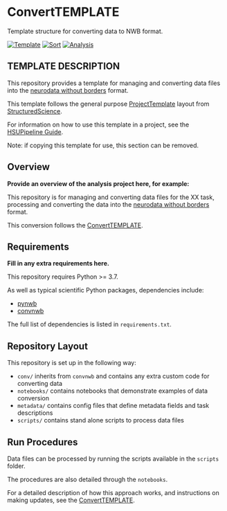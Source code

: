 # ConvertTEMPLATE

Template structure for converting data to NWB format.

[![Template](https://img.shields.io/badge/template-HSUPipeline/ConvertTEMPLATE-yellow.svg)](https://github.com/HSUPipeline/ConvertTEMPLATE)
[![Sort](https://img.shields.io/badge/analysis-SortTEMPLATE-lightgrey)](https://github.com/HSUPipeline/SortTEMPLATE)
[![Analysis](https://img.shields.io/badge/analysis-AnalyzeTEMPLATE-lightgrey)](https://github.com/HSUPipeline/AnalyzeTEMPLATE)

## TEMPLATE DESCRIPTION

This repository provides a template for managing and converting data files into the
[neurodata without borders](https://www.nwb.org/) format.

This template follows the general purpose
[ProjectTemplate](https://github.com/structuredscience/ProjectTemplate)
layout from
[StructuredScience](https://github.com/structuredscience/).

For information on how to use this template in a project, see the
[HSUPipeline Guide](https://github.com/HSUPipeline/Overview/blob/main/Guide.md).

Note: if copying this template for use, this section can be removed.

## Overview

**Provide an overview of the analysis project here, for example:**

This repository is for managing and converting data files for the XX task,
processing and converting the data into the
[neurodata without borders](https://www.nwb.org/) format.

This conversion follows the [ConvertTEMPLATE](https://github.com/HSUPipeline/ConvertTEMPLATE).

## Requirements

**Fill in any extra requirements here.**

This repository requires Python >= 3.7.

As well as typical scientific Python packages, dependencies include:

- [pynwb](https://github.com/NeurodataWithoutBorders/pynwb)
- [convnwb](https://github.com/HSUPipeline/convnwb)

The full list of dependencies is listed in `requirements.txt`.

## Repository Layout

This repository is set up in the following way:

- `conv/` inherits from `convnwb` and contains any extra custom code for converting data
- `notebooks/` contains notebooks that demonstrate examples of data conversion
- `metadata/` contains config files that define metadata fields and task descriptions
- `scripts/` contains stand alone scripts to process data files

## Run Procedures

Data files can be processed by running the scripts available in the `scripts` folder.

The procedures are also detailed through the `notebooks`.

For a detailed description of how this approach works, and instructions on making
updates, see the [ConvertTEMPLATE](https://github.com/HSUPipeline/ConvertTEMPLATE).
